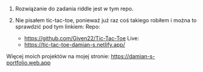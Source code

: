 1. Rozwiązanie do zadania riddle jest w tym repo.

2. Nie pisałem tic-tac-toe, ponieważ już raz coś takiego robiłem i można to sprawdzić pod tym linkiem:
  Repo:
    - https://github.com/Given22/Tic-Tac-Toe
  Live:
    - https://tic-tac-toe-damian-s.netlify.app/
  
  
Więcej moich projektów na mojej stronie: 
https://damian-s-portfolio.web.app
